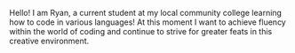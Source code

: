Hello! I am Ryan, a current student at my local community college learning how to code in various languages! At this moment I want to achieve fluency within the world of coding and continue to strive for greater feats in this creative environment. 
